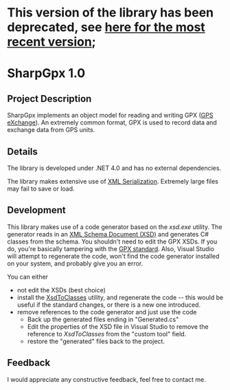 # This version of the library has been deprecated, see [here for the most recent version](https://github.com/BlueToque/SharpGPX); #

# SharpGpx 1.0

## Project Description

SharpGpx implements an object model for reading and writing GPX ([GPS eXchange](http://en.wikipedia.org/wiki/GPS_eXchange_Format)). An extremely common format, GPX is used to record data and exchange data from GPS units.

## Details

The library is developed under .NET 4.0 and has no external dependencies.

The library makes extensive use of [XML Serialization](http://msdn.microsoft.com/en-us/library/ms950721.aspx). Extremely large files may fail to save or load.

## Development

This library makes use of a code generator based on the _xsd.exe_ utility. The generator reads in an [XML Schema Document (XSD)](http://en.wikipedia.org/wiki/XML_schema) and generates C# classes from the schema. You shouldn't need to edit the GPX XSDs. If you do, you're basically tampering with the [GPX standard](http://www.topografix.com/gpx.asp). Also, Visual Studio will attempt to regenerate the code, won't find the code generator installed on your system, and probably give you an error.

You can either 
* not edit the XSDs (best choice)
* install the [XsdToClasses](http://code.google.com/p/xsd-to-classes/) utility, and regenerate the code -- this would be useful if the standard changes, or there is a new one introduced.
* remove references to the code generator and just use the code
  * Back up the generated files ending in "Generated.cs"
  * Edit the properties of the XSD file in Visual Studio to remove the reference to _XsdToClasses_ from the "custom tool" field.
  * restore the "generated" files back to the project.

## Feedback

I would appreciate any constructive feedback, feel free to contact me.

